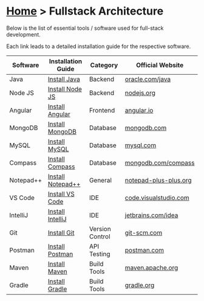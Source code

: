 # [Home](../) > Fullstack Architecture

Below is the list of essential tools / software used for full-stack development.

Each link leads to a detailed installation guide for the respective software.

| Software         | Installation Guide | Category | Official Website |
|-----------------|-------------------|----------|------------------|
| Java    | [Install Java](./java) | Backend | [oracle.com/java](https://www.oracle.com/java/) |
| Node JS | [Install Node JS](./nodejs) | Backend | [nodejs.org](https://nodejs.org/) |
| Angular | [Install Angular](./angular) | Frontend | [angular.io](https://angular.io/) |
| MongoDB | [Install MongoDB](./mongodb) | Database | [mongodb.com](https://www.mongodb.com/) |
| MySQL   | [Install MySQL](./mysql) | Database | [mysql.com](https://www.mysql.com/) |
| Compass | [Install Compass](./compass) | Database | [mongodb.com/compass](https://www.mongodb.com/products/compass) |
| Notepad++ | [Install Notepad++](./notepadpp) | General | [notepad-plus-plus.org](https://notepad-plus-plus.org/) |
| VS Code | [Install VS Code](./vscode) | IDE | [code.visualstudio.com](https://code.visualstudio.com/) |
| IntelliJ | [Install IntelliJ](./intellij) | IDE | [jetbrains.com/idea](https://www.jetbrains.com/idea/) |
| Git     | [Install Git](./git) | Version Control | [git-scm.com](https://git-scm.com/) |
| Postman | [Install Postman](./postman) | API Testing | [postman.com](https://www.postman.com/) |
| Maven   | [Install Maven](./maven) | Build Tools | [maven.apache.org](https://maven.apache.org/) |
| Gradle  | [Install Gradle](./gradle) | Build Tools | [gradle.org](https://gradle.org/) |
